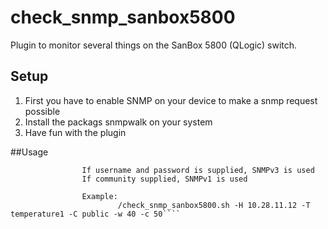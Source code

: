 # check_snmp_sanbox5800
Plugin to monitor several things on the SanBox 5800 (QLogic) switch. 

## Setup

1. First you have to enable SNMP on your device to make a snmp request possible
2. Install the packags snmpwalk on your system
3. Have fun with the plugin

##Usage

````Usage: ./check_snmp_sanbox5800.sh -H host [-U username -P password]|[-C community] -T status|power|temperatureX (X=1,2,3,4)|uptime|location -w warningValue -c criticalValue
                If username and password is supplied, SNMPv3 is used
                If community supplied, SNMPv1 is used

                Example:
                        /check_snmp_sanbox5800.sh -H 10.28.11.12 -T temperature1 -C public -w 40 -c 50````


